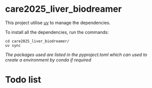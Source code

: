 # care2025_liver_biodreamer

This project utilise [uv](https://docs.astral.sh/uv/) to manage the dependencies.

To install all the dependencies, run the commands:
````
cd care2025_liver_biodreamer/
uv sync
````

*The packages used are listed in the pyproject.toml which can used to create a environment by conda if required* 

# Todo list